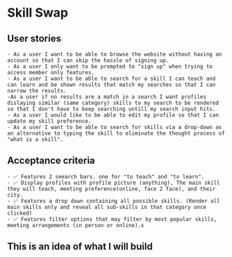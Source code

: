 # Skill Swap
## User stories
    - As a user I want to be able to browse the website without having an account so that I can skip the hassle of signing up.
    - As a user I only want to be prompted to "sign up" when trying to access member only features.
    - As a user I want to be able to search for a skill I can teach and can learn and be shown results that match my searches so that I can narrow the results.
    -As a user if no results are a match in a search I want profiles dislaying similar (same category) skills to my search to be rendered so that I don't have to keep searching untill my search input hits.
    - As a user I would like to be able to edit my profile so that I can update my skill preference.
    - As a user I want to be able to search for skills via a drop-down as an alternative to typing the skill to eliminate the thought process of "what is a skill".
## Acceptance criteria
    - ✅ Features 2 seearch bars. one for "to teach" and "to learn".
    - ✅ Display profiles with profile picture (anything), The main skill they will teach, meeting preference(online, face 2 face), and their city.
    - ✅ Features a drop down containing all possible skills. (Render all main skills only and reveal all sub-skills in that category once clicked)
    - ✅ Features filter options that may filter by most popular skills, meeting arrangements (in person or online).s
## This is an idea of what I will build
